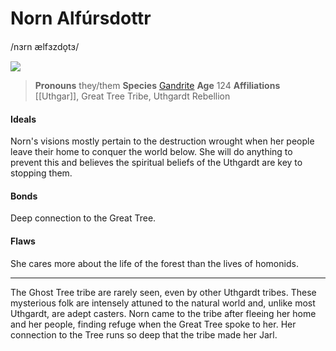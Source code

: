 # Norn Alfúrsdottr
/nɜrn ælfɜzdo̞tɜ/

![](norn-alfursdottr.png)

> **Pronouns** they/them
> **Species** [Gandrite](../../species/sapient/godtouched/gandrite)
> **Age** 124
> **Affiliations** [[Uthgar]], Great Tree Tribe, Uthgardt Rebellion

#### Ideals
Norn's visions mostly pertain to the destruction wrought when her people leave their home to conquer the world below. She will do anything to prevent this and believes the spiritual beliefs of the Uthgardt are key to stopping them.

#### Bonds
Deep connection to the Great Tree.

#### Flaws
She cares more about the life of the forest than the lives of homonids.

---

The Ghost Tree tribe are rarely seen, even by other Uthgardt tribes. These mysterious folk are intensely attuned to the natural world and, unlike most Uthgardt, are adept casters. Norn came to the tribe after fleeing her home and her people, finding refuge when the Great Tree spoke to her. Her connection to the Tree runs so deep that the tribe made her Jarl.